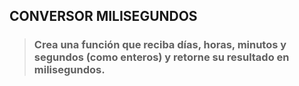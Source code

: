 ## CONVERSOR MILISEGUNDOS

> ### Crea una función que reciba días, horas, minutos y segundos (como enteros) y retorne su resultado en milisegundos.